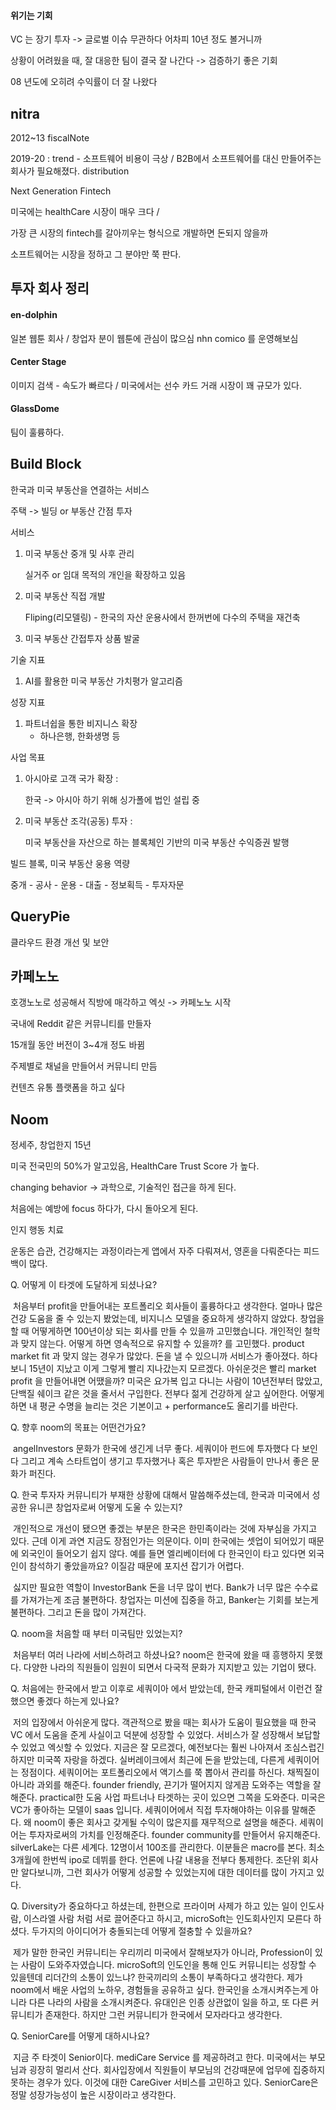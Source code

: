 #### 위기는 기회

VC 는 장기 투자 -> 글로벌 이슈 무관하다 어차피 10년 정도 볼거니까

상황이 어려웠을 때, 잘 대응한 팀이 결국 잘 나간다 -> 검증하기 좋은 기회

08 년도에 오히려 수익률이 더 잘 나왔다



## nitra

2012~13 fiscalNote

2019-20 : trend - 소프트웨어 비용이 극상 / B2B에서 소프트웨어를 대신 만들어주는 회사가 필요해졌다. distribution

Next Generation Fintech

미국에는 healthCare 시장이 매우 크다 / 

가장 큰 시장의 fintech를 갈아끼우는 형식으로 개발하면 돈되지 않을까

소프트웨어는 시장을 정하고 그 분야만 쭉 판다.



## 투자 회사 정리

#### en-dolphin

일본 웹툰 회사 / 창업자 분이 웹툰에 관심이 많으심 nhn comico 를 운영해보심



#### Center Stage

이미지 검색 - 속도가 빠르다 / 미국에서는 선수 카드 거래 시장이 꽤 규모가 있다.



#### GlassDome

팀이 훌륭하다.



## Build Block

한국과 미국 부동산을 연결하는 서비스

주택 -> 빌딩 or 부동산 간점 투자

서비스

1. 미국 부동산 중개 및 사후 관리

   실거주 or 임대 목적의 개인을 확장하고 있음

2. 미국 부동산 직접 개발

   Fliping(리모델링) - 한국의 자산 운용사에서 한꺼번에 다수의 주택을 재건축

3. 미국 부동산 간접투자 상품 발굴



기술 지표

1. AI를 활용한 미국 부동산 가치평가 알고리즘



성장 지표

1. 파트너쉽을 통한 비지니스 확장
   - 하나은행, 한화생명 등



사업 목표

1. 아시아로 고객 국가 확장 :

   한국 -> 아시아 하기 위해 싱가폴에 법인 설립 중

2. 미국 부동산 조각(공동) 투자 :

   미국 부동산을 자산으로 하는 블록체인 기반의 미국 부동산 수익증권 발행



빌드 블록, 미국 부동산 웅용 역량

중개 - 공사 - 운용 - 대출 - 정보획득 - 투자자문



## QueryPie

클라우드 환경 개선 및 보안



## 카페노노

호갱노노로 성공해서 직방에 매각하고 엑싯 -> 카페노노 시작



국내에 Reddit 같은 커뮤니티를 만들자

15개월 동안 버전이 3~4개 정도 바뀜



주제별로 채널을 만들어서 커뮤니티 만듬



컨텐츠 유통 플랫폼을 하고 싶다



## Noom

정세주, 창업한지 15년

미국 전국민의 50%가 알고있음, HealthCare Trust Score 가 높다.

changing behavior -> 과학으로, 기술적인 접근을 하게 된다.

처음에는 예방에 focus 하다가, 다시 돌아오게 된다.

인지 행동 치료



운동은 습관, 건강해지는 과정이라는게 앱에서 자주 다뤄져서, 영혼을 다뤄준다는 피드백이 많다.

Q. 어떻게 이 타겟에 도달하게 되셨나요?

​	처음부터 profit을 만들어내는 포트폴리오 회사들이 훌륭하다고 생각한다. 얼마나 많은 건강 도움을 줄 수 있는지 봤었는데, 비지니스 모델을 중요하게 생각하지 않았다. 창업을 할 때 어떻게하면 100년이상 되는 회사를 만들 수 있을까 고민했습니다. 개인적인 철학과 맞지 않는다. 어떻게 하면 영속적으로 유지할 수 있을까? 를 고민했다. product market fit 과 맞지 않는 경우가 많았다. 돈을 낼 수 있으니까 서비스가 좋아졌다. 하다보니 15년이 지났고 이게 그렇게 빨리 지나갔는지 모르겠다. 아쉬운것은 빨리 market profit 을 만들어내면 어땠을까? 미국은 요가복 입고 다니는 사람이 10년전부터 많았고, 단백질 쉐이크 같은 것을 줄서서 구입한다. 전부다 젊게 건강하게 살고 싶어한다. 어떻게 하면 내 평균 수명을 늘리는 것은 기본이고 + performance도 올리기를 바란다.



Q. 향후 noom의 목표는 어떤건가요?

​	angelInvestors 문화가 한국에 생긴게 너무 좋다. 세쿼이아 펀드에 투자했다 다 보인다 그리고 계속 스타트업이 생기고 투자했거나 혹은 투자받은 사람들이 만나서 좋은 문화가 퍼진다.



Q. 한국 투자자 커뮤니티가 부재한 상황에 대해서 말씀해주셨는데, 한국과 미국에서 성공한 유니콘 창업자로써 어떻게 도울 수 있는지?

​	개인적으로 개선이 됐으면 좋겠는 부분은 한국은 한민족이라는 것에 자부심을 가지고 있다. 근데 이게 과연 지금도 장점인가는 의문이다. 이미 한국에는 셋업이 되어있기 때문에 외국인이 들어오기 쉽지 않다. 예를 들면 엘리베이터에 다 한국인이 타고 있다면 외국인이 참석하기 좋았을까요? 이질감 때문에 포지션 잡기가 어렵다.

​	싫지만 필요한 역할이 InvestorBank 돈을 너무 많이 번다. Bank가 너무 많은 수수료를 가져가는게 조금 불편하다. 창업자는 미션에 집중을 하고, Banker는 기회를 보는게 불편하다. 그리고 돈을 많이 가져간다.



Q. noom을 처음할 때 부터 미국팀만 있었는지?

​	처음부터 여러 나라에 서비스하려고 하셨나요? noom은 한국에 왔을 때 흥행하지 못했다. 다양한 나라의 직원들이 임원이 되면서 다국적 문화가 지지받고 있는 기업이 됐다.



Q. 처음에는 한국에서 받고 이후로 세쿼이아 에서 받았는데, 한국 캐피털에서 이런건 잘 했으면 좋겠다 하는게 있나요?

​	저의 입장에서 아쉬운게 많다. 객관적으로 봤을 때는 회사가 도움이 필요했을 때 한국 VC 에서 도움을 준게 사실이고 덕분에 성장할 수 있었다. 서비스가 잘 성장해서 보답할 수 있었고 엑싯할 수 있었다. 지금은 잘 모르겠다, 예전보다는 훨씬 나아져서 조심스럽긴 하지만 미국쪽 자랑을 하겠다. 실버레이크에서 최근에 돈을 받았는데, 다른게 세쿼이어는 정점이다. 세쿼이어는 포트폴리오에서 액기스를 쭉 뽑아서 관리를 하신다. 채찍질이 아니라 과외를 해준다. founder friendly, 끈기가 떨어지지 않게끔 도와주는 역할을 잘해준다. practical한 도움 사업 파트너나 타겟하는 곳이 있으면 그쪽을 도와준다. 미국은   VC가 좋아하는 모델이 saas 입니다. 세쿼이어에서 직접 투자해야하는 이유를 말해준다. 왜 noom이 좋은 회사고 갖게될 수익이 많은지를 재무적으로 설명을 해준다. 세쿼이어는 투자자로써의 가치를 인정해준다. founder community를 만들어서 유지해준다. silverLake는 다른 세계다. 12명이서 100조를 관리한다. 이분들은 macro를 본다. 최소 3개월에 한번씩 ipo로 데뷔를 한다. 언론에 나갈 내용을 전부다 통제한다. 조단위 회사만 알다보니까, 그런 회사가 어떻게 성공할 수 있었는지에 대한 데이터를 많이 가지고 있다.



Q. Diversity가 중요하다고 하셨는데, 한편으로 프라이머 사제가 하고 있는 일이 인도사람, 이스라엘 사람 처럼 서로 끌어준다고 하시고, microSoft는 인도회사인지 모른다 하셨다. 두가지의 아이디어가 충돌되는데 어떻게 절충할 수 있을까요?

​	제가 말한 한국인 커뮤니티는 우리끼리 미국에서 잘해보자가 아니라, Profession이 있는 사람이 도와주자였습니다. microSoft의 인도인을 통해 인도 커뮤니티는 성장할 수 있을텐데 리더간의 소통이 있느냐? 한국끼리의 소통이 부족하다고 생각한다. 제가 noom에서 배운 사업의 노하우, 경험들을 공유하고 싶다. 한국인을 소개시켜주는게 아니라 다른 나라의 사람을 소개시켜준다. 유대인은 인종 상관없이 일을 하고, 또 다른 커뮤니티가 존재한다. 하지만 그런 커뮤니티가 한국에서 모자라다고 생각한다.



Q. SeniorCare를 어떻게 대하시나요?

​	지금 주 타겟이 Senior이다. mediCare Service 를 제공하려고 한다. 미국에서는 부모님과 굉장히 멀리서 산다. 회사입장에서 직원들이 부모님의 건강때문에 업무에 집중하지 못하는 경우가 있다. 이것에 대한 CareGiver 서비스를 고민하고 있다. SeniorCare은 정말 성장가능성이 높은 시장이라고 생각한다.
